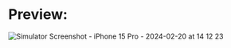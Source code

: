<h1> Preview: </h1>


![Simulator Screenshot - iPhone 15 Pro - 2024-02-20 at 14 12 23](https://github.com/LeonardHolter/rock_paper_scissors_twist/assets/123200111/8bf717b3-ec1f-49b4-824c-a006b489f1f9)

